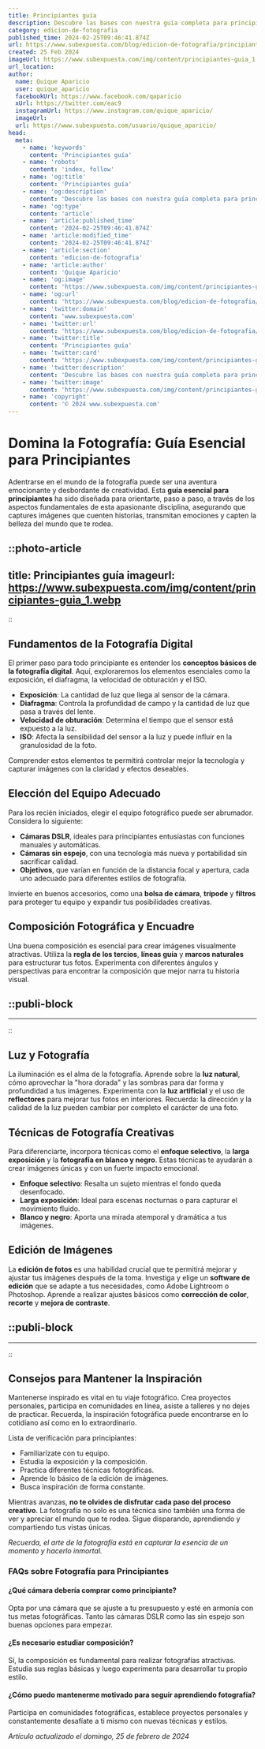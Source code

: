 ```yaml
---
title: Principiantes guía
description: Descubre las bases con nuestra guía completa para principiantes. Aprende fácilmente con consejos prácticos y claros. ¡Empieza tu camino con confianza!
category: edicion-de-fotografia
published_time: 2024-02-25T09:46:41.874Z
url: https://www.subexpuesta.com/blog/edicion-de-fotografia/principiantes-guia
created: 25 Feb 2024
imageUrl: https://www.subexpuesta.com/img/content/principiantes-guia_1.webp
url_location:
author:
  name: Quique Aparicio
  user: quique_aparicio
  facebookUrl: https://www.facebook.com/qaparicio
  xUrl: https://twitter.com/eac9
  instagramUrl: https://www.instagram.com/quique_aparicio/
  imageUrl: 
  url: https://www.subexpuesta.com/usuario/quique_aparicio/
head:
  meta:
    - name: 'keywords'
      content: 'Principiantes guía'
    - name: 'robots'
      content: 'index, follow'
    - name: 'og:title'
      content: 'Principiantes guía'
    - name: 'og:description'
      content: 'Descubre las bases con nuestra guía completa para principiantes. Aprende fácilmente con consejos prácticos y claros. ¡Empieza tu camino con confianza!'
    - name: 'og:type'
      content: 'article'
    - name: 'article:published_time'
      content: '2024-02-25T09:46:41.874Z'
    - name: 'article:modified_time'
      content: '2024-02-25T09:46:41.874Z'
    - name: 'article:section'
      content: 'edicion-de-fotografia'
    - name: 'article:author'
      content: 'Quique Aparicio'
    - name: 'og:image'
      content: 'https://www.subexpuesta.com/img/content/principiantes-guia_1.webp'
    - name: 'og:url'
      content: 'https://www.subexpuesta.com/blog/edicion-de-fotografia/principiantes-guia'
    - name: 'twitter:domain'
      content: 'www.subexpuesta.com'
    - name: 'twitter:url'
      content: 'https://www.subexpuesta.com/blog/edicion-de-fotografia/principiantes-guia'
    - name: 'twitter:title'
      content: 'Principiantes guía'
    - name: 'twitter:card'
      content: 'https://www.subexpuesta.com/img/content/principiantes-guia_1.webp'
    - name: 'twitter:description'
      content: 'Descubre las bases con nuestra guía completa para principiantes. Aprende fácilmente con consejos prácticos y claros. ¡Empieza tu camino con confianza!'
    - name: 'twitter:image'
      content: 'https://www.subexpuesta.com/img/content/principiantes-guia_1.webp'
    - name: 'copyright'
      content: '© 2024 www.subexpuesta.com'
---
```

# Domina la Fotografía: Guía Esencial para Principiantes

Adentrarse en el mundo de la fotografía puede ser una aventura emocionante y desbordante de creatividad. Esta **guía esencial para principiantes** ha sido diseñada para orientarte, paso a paso, a través de los aspectos fundamentales de esta apasionante disciplina, asegurando que captures imágenes que cuenten historias, transmitan emociones y capten la belleza del mundo que te rodea.


::photo-article
---
title: Principiantes guía
imageurl: https://www.subexpuesta.com/img/content/principiantes-guia_1.webp
---
::


## Fundamentos de la Fotografía Digital
El primer paso para todo principiante es entender los **conceptos básicos de la fotografía digital**. Aquí, exploraremos los elementos esenciales como la exposición, el diafragma, la velocidad de obturación y el ISO.

- **Exposición**: La cantidad de luz que llega al sensor de la cámara.
- **Diafragma**: Controla la profundidad de campo y la cantidad de luz que pasa a través del lente.
- **Velocidad de obturación**: Determina el tiempo que el sensor está expuesto a la luz.
- **ISO**: Afecta la sensibilidad del sensor a la luz y puede influir en la granulosidad de la foto.

Comprender estos elementos te permitirá controlar mejor la tecnología y capturar imágenes con la claridad y efectos deseables.

## Elección del Equipo Adecuado
Para los recién iniciados, elegir el equipo fotográfico puede ser abrumador. Considera lo siguiente:

- **Cámaras DSLR**, ideales para principiantes entusiastas con funciones manuales y automáticas.
- **Cámaras sin espejo**, con una tecnología más nueva y portabilidad sin sacrificar calidad.
- **Objetivos**, que varían en función de la distancia focal y apertura, cada uno adecuado para diferentes estilos de fotografía.

Invierte en buenos accesorios, como una **bolsa de cámara**, **trípode** y **filtros** para proteger tu equipo y expandir tus posibilidades creativas.

## Composición Fotográfica y Encuadre
Una buena composición es esencial para crear imágenes visualmente atractivas. Utiliza la **regla de los tercios**, **líneas guía** y **marcos naturales** para estructurar tus fotos. Experimenta con diferentes ángulos y perspectivas para encontrar la composición que mejor narra tu historia visual.


  ::publi-block
  ---
  ---
  ::
  
  
## Luz y Fotografía
La iluminación es el alma de la fotografía. Aprende sobre la **luz natural**, cómo aprovechar la "hora dorada" y las sombras para dar forma y profundidad a tus imágenes. Experimenta con la **luz artificial** y el uso de **reflectores** para mejorar tus fotos en interiores. Recuerda: la dirección y la calidad de la luz pueden cambiar por completo el carácter de una foto.

## Técnicas de Fotografía Creativas
Para diferenciarte, incorpora técnicas como el **enfoque selectivo**, la **larga exposición** y la **fotografía en blanco y negro**. Estas técnicas te ayudarán a crear imágenes únicas y con un fuerte impacto emocional.

- **Enfoque selectivo**: Resalta un sujeto mientras el fondo queda desenfocado.
- **Larga exposición**: Ideal para escenas nocturnas o para capturar el movimiento fluido.
- **Blanco y negro**: Aporta una mirada atemporal y dramática a tus imágenes.

## Edición de Imágenes
La **edición de fotos** es una habilidad crucial que te permitirá mejorar y ajustar tus imágenes después de la toma. Investiga y elige un **software de edición** que se adapte a tus necesidades, como Adobe Lightroom o Photoshop. Aprende a realizar ajustes básicos como **corrección de color**, **recorte** y **mejora de contraste**.


  ::publi-block
  ---
  ---
  ::
  
  
## Consejos para Mantener la Inspiración
Mantenerse inspirado es vital en tu viaje fotográfico. Crea proyectos personales, participa en comunidades en línea, asiste a talleres y no dejes de practicar. Recuerda, la inspiración fotográfica puede encontrarse en lo cotidiano así como en lo extraordinario.

Lista de verificación para principiantes:
- Familiarízate con tu equipo.
- Estudia la exposición y la composición.
- Practica diferentes técnicas fotográficas.
- Aprende lo básico de la edición de imágenes.
- Busca inspiración de forma constante.

Mientras avanzas, **no te olvides de disfrutar cada paso del proceso creativo**. La fotografía no solo es una técnica sino también una forma de ver y apreciar el mundo que te rodea. Sigue disparando, aprendiendo y compartiendo tus vistas únicas.

*Recuerda, el arte de la fotografía está en capturar la esencia de un momento y hacerlo inmortal.*

### FAQs sobre Fotografía para Principiantes

#### ¿Qué cámara debería comprar como principiante?
Opta por una cámara que se ajuste a tu presupuesto y esté en armonía con tus metas fotográficas. Tanto las cámaras DSLR como las sin espejo son buenas opciones para empezar.

#### ¿Es necesario estudiar composición?
Sí, la composición es fundamental para realizar fotografías atractivas. Estudia sus reglas básicas y luego experimenta para desarrollar tu propio estilo.

#### ¿Cómo puedo mantenerme motivado para seguir aprendiendo fotografía?
Participa en comunidades fotográficas, establece proyectos personales y constantemente desafíate a ti mismo con nuevas técnicas y estilos.

_Artículo actualizado el domingo, 25 de febrero de 2024_